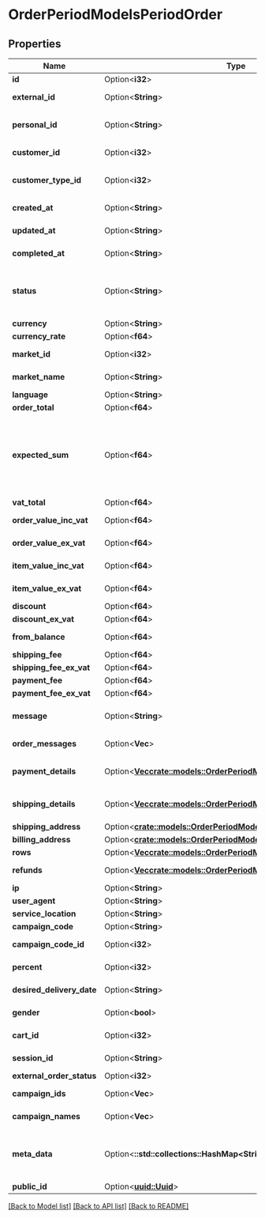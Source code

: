 # OrderPeriodModelsPeriodOrder

## Properties

Name | Type | Description | Notes
------------ | ------------- | ------------- | -------------
**id** | Option<**i32**> | The unique identifier for this order. | [optional]
**external_id** | Option<**String**> | The unique external identifier for this order. | [optional]
**personal_id** | Option<**String**> | The social security number, or organisational number of the customer. | [optional]
**customer_id** | Option<**i32**> | The unique identifier of the customer placing this order. | [optional]
**customer_type_id** | Option<**i32**> | Customer type. Usually 1 for private customers and 2 for companies. This field is customer specific | [optional]
**created_at** | Option<**String**> | Datetime when the order was created. | [optional]
**updated_at** | Option<**String**> | Datetime when the order was last updated. | [optional]
**completed_at** | Option<**String**> | The DateTime when the order was completed (delivered, payed). | [optional]
**status** | Option<**String**> | The order status. Possbile values: cancelled, on-hold, inactive, refunded, partial,  pending-payment, out-of-stock, backorder, completed, pending. | [optional]
**currency** | Option<**String**> | ISO Currency code. | [optional]
**currency_rate** | Option<**f64**> | The Currency Rate to SEK. | [optional]
**market_id** | Option<**i32**> | The unique identifier for the market this order originates from. | [optional]
**market_name** | Option<**String**> | The market name. Usually this is the equal to the site name. | [optional]
**language** | Option<**String**> | Two-letter Language code. | [optional]
**order_total** | Option<**f64**> | Order total. | [optional]
**expected_sum** | Option<**f64**> | Expected total sum to be paid after discount and balance.   <para>The value is usually taken directly from the payment provider and represents the actual reserved amount.</para><para>If this differs from OrderTotal, actions should be taken to ensure they match. This usually happens due to rounding.</para> | [optional]
**vat_total** | Option<**f64**> | Order VAT total. | [optional]
**order_value_inc_vat** | Option<**f64**> | Order value inc vat after discount but before balance | [optional]
**order_value_ex_vat** | Option<**f64**> | Order value ex vat after discount but before balance | [optional]
**item_value_inc_vat** | Option<**f64**> | Item value inc vat excluding fees and discount | [optional]
**item_value_ex_vat** | Option<**f64**> | Item value ex vat excluding fees and discount | [optional]
**discount** | Option<**f64**> | Total discount inc vat. | [optional]
**discount_ex_vat** | Option<**f64**> | Total discount ex vat. | [optional]
**from_balance** | Option<**f64**> | The amount which was withdrawn from the customers balance inc vat. | [optional]
**shipping_fee** | Option<**f64**> | Shipping fee inc vat. | [optional]
**shipping_fee_ex_vat** | Option<**f64**> | Shipping fee ex vat. | [optional]
**payment_fee** | Option<**f64**> | Payment fee inc vat. | [optional]
**payment_fee_ex_vat** | Option<**f64**> | Payment fee ex vat. | [optional]
**message** | Option<**String**> | Order message. Can contain instructions from customer or added details about the order. | [optional]
**order_messages** | Option<**Vec<String>**> | Internal order messages. Can contain internal details about the order. | [optional]
**payment_details** | Option<[**Vec<crate::models::OrderPeriodModelsPeriodPaymentDetail>**](Order.Models.PaymentDetail.md)> | List of payment details <seealso cref=\"T:Order.Models.PaymentDetail\" />. | [optional]
**shipping_details** | Option<[**Vec<crate::models::OrderPeriodModelsPeriodShippingDetail>**](Order.Models.ShippingDetail.md)> | List of shipping details <seealso cref=\"T:Order.Models.ShippingDetail\" />. | [optional]
**shipping_address** | Option<[**crate::models::OrderPeriodModelsPeriodAddress**](Order.Models.Address.md)> |  | [optional]
**billing_address** | Option<[**crate::models::OrderPeriodModelsPeriodAddress**](Order.Models.Address.md)> |  | [optional]
**rows** | Option<[**Vec<crate::models::OrderPeriodModelsPeriodOrderRow>**](Order.Models.OrderRow.md)> | List of order rows | [optional]
**refunds** | Option<[**Vec<crate::models::OrderPeriodModelsPeriodRefund>**](Order.Models.Refund.md)> | List of order refunds <seealso cref=\"T:Order.Models.Refund\" />. | [optional]
**ip** | Option<**String**> | Customer IP-number. | [optional]
**user_agent** | Option<**String**> | Customer User Agent. | [optional]
**service_location** | Option<**String**> | Chosen service location. | [optional]
**campaign_code** | Option<**String**> | Campaign code applied to the order. | [optional]
**campaign_code_id** | Option<**i32**> | The internal id of the applied campaign code. | [optional]
**percent** | Option<**i32**> | General percent discount applied to the order. | [optional]
**desired_delivery_date** | Option<**String**> | The desired delivery date of the order. | [optional]
**gender** | Option<**bool**> | The gender of the customer. True = male, False = female, null = unknown. | [optional]
**cart_id** | Option<**i32**> | The unique identifier for the cart from which this order originates. | [optional]
**session_id** | Option<**String**> | The session id for the from which this order originates. | [optional]
**external_order_status** | Option<**i32**> |  | [optional]
**campaign_ids** | Option<**Vec<String>**> | The ids for the campaigns applied to this order (not rows) | [optional]
**campaign_names** | Option<**Vec<String>**> | The names for the campaigns applied to this order (not rows) | [optional]
**meta_data** | Option<**::std::collections::HashMap<String, String>**> | The order meta data to store additional information about the order. Eg. customer specific shipping data to include for nShift checkout (former UDC) shipments | [optional]
**public_id** | Option<[**uuid::Uuid**](uuid::Uuid.md)> | The public id of this order. | [optional]

[[Back to Model list]](../README.md#documentation-for-models) [[Back to API list]](../README.md#documentation-for-api-endpoints) [[Back to README]](../README.md)


